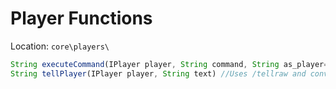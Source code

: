# Player Functions

Location: `core\players\`    
```js
String executeCommand(IPlayer player, String command, String as_player=null) //as_player is optional
String tellPlayer(IPlayer player, String text) //Uses /tellraw and converts &2Color &4&oCode to raw JSON string for tellraw
```
